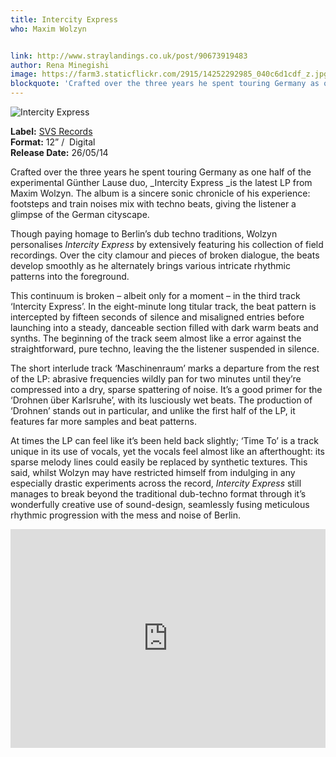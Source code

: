 ```yaml
---
title: Intercity Express
who: Maxim Wolzyn


link: http://www.straylandings.co.uk/post/90673919483
author: Rena Minegishi
image: https://farm3.staticflickr.com/2915/14252292985_040c6d1cdf_z.jpg
blockquote: 'Crafted over the three years he spent touring Germany as one half of the experimental Günther Lause duo, _Intercity Express _is the latest LP from Maxim Wolzyn. The album is a sincere sonic chronicle of his experience: footsteps and train noises mix with techno beats, giving the listener a glimpse of the German cityscape.'
---
```


![Intercity Express](https://farm6.staticflickr.com/5314/14528658373_4966d5d493_t.jpg)

**Label:** [SVS Records](http://svs-records.com/)
<br>**Format:** 12” /  Digital
<br>**Release Date:** 26/05/14

Crafted over the three years he spent touring Germany as one half of the experimental Günther Lause duo, _Intercity Express _is the latest LP from Maxim Wolzyn. The album is a sincere sonic chronicle of his experience: footsteps and train noises mix with techno beats, giving the listener a glimpse of the German cityscape.

Though paying homage to Berlin’s dub techno traditions, Wolzyn personalises _Intercity Express_ by extensively featuring his collection of field recordings. Over the city clamour and pieces of broken dialogue, the beats develop smoothly as he alternately brings various intricate rhythmic patterns into the foreground.

This continuum is broken – albeit only for a moment – in the third track ‘Intercity Express’. In the eight-minute long titular track, the beat pattern is intercepted by fifteen seconds of silence and misaligned entries before launching into a steady, danceable section filled with dark warm beats and synths. The beginning of the track seem almost like a error against the straightforward, pure techno, leaving the the listener suspended in silence.

The short interlude track ‘Maschinenraum’ marks a departure from the rest of the LP: abrasive frequencies wildly pan for two minutes until they’re compressed into a dry, sparse spattering of noise. It’s a good primer for the ‘Drohnen über Karlsruhe’, with its lusciously wet beats. The production of ‘Drohnen’ stands out in particular, and unlike the first half of the LP, it features far more samples and beat patterns.

At times the LP can feel like it’s been held back slightly; ‘Time To’ is a track unique in its use of vocals, yet the vocals feel almost like an afterthought: its sparse melody lines could easily be replaced by synthetic textures. This said, whilst Wolzyn may have restricted himself from indulging in any especially drastic experiments across the record, _Intercity Express_ still manages to break beyond the traditional dub-techno format through it’s wonderfully creative use of sound-design, seamlessly fusing meticulous rhythmic progression with the mess and noise of Berlin.

<iframe frameborder="no" height="350" scrolling="no" src="https://w.soundcloud.com/player/?url=https%3A//api.soundcloud.com/playlists/23849022&amp;color=ff5500&amp;auto_play=false&amp;hide_related=false&amp;show_comments=true&amp;show_user=true&amp;show_reposts=false" width="100%"></iframe>